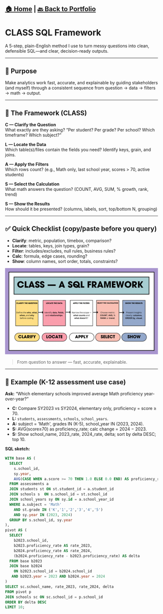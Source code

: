 [🏠 Home](https://stacynwigwe.github.io/product-experiments/) | 
[🔙 Back to Portfolio](https://stacynwigwe.github.io/portfolio/)
---
# CLASS SQL Framework

A 5-step, plain-English method I use to turn messy questions into clean, defensible SQL—and clear, decision-ready outputs.

---

## 🎯 Purpose
Make analytics work fast, accurate, and explainable by guiding stakeholders (and myself) through a consistent sequence from question → data → filters → math → output.

---

## 🧱 The Framework (CLASS)

**C — Clarify the Question**  
What exactly are they asking? “Per student? Per grade? Per school? Which timeframe? Which subject?”

**L — Locate the Data**  
Which table(s)/files contain the fields you need? Identify keys, grain, and joins.

**A — Apply the Filters**  
Which rows count? (e.g., Math only, last school year, scores > 70, active students)

**S — Select the Calculation**  
What math answers the question? (COUNT, AVG, SUM, % growth, rank, trend)

**S — Show the Results**  
How should it be presented? (columns, labels, sort, top/bottom N, grouping)

---

## ✅ Quick Checklist (copy/paste before you query)
- **Clarify**: metric, population, timebox, comparison?
- **Locate**: tables, keys, join types, grain?
- **Filter**: includes/excludes, null rules, business rules?
- **Calc**: formula, edge cases, rounding?
- **Show**: column names, sort order, totals, constraints?

 ![CLASS SQL Framework](./images/class_sql_framework.PNG)
> From question to answer — fast, accurate, explainable.

---

## 📘 Example (K-12 assessment use case)
**Ask:** “Which elementary schools improved average Math proficiency year-over-year?”  
- **C:** Compare SY2023 vs SY2024, elementary only, proficiency = score ≥ 70.  
- **L:** `students`, `assessments`, `schools`, `school_years`.  
- **A:** subject = 'Math', grades IN (K-5), school_year IN (2023, 2024).  
- **S:** AVG(score≥70) as proficiency_rate; calc change = 2024 − 2023.  
- **S:** Show school_name, 2023_rate, 2024_rate, delta; sort by delta DESC; top 10.

**SQL sketch:**
```sql
WITH base AS (
  SELECT
    s.school_id,
    sy.year,
    AVG(CASE WHEN a.score >= 70 THEN 1.0 ELSE 0.0 END) AS proficiency_rate
  FROM assessments a
  JOIN students st ON st.student_id = a.student_id
  JOIN schools s  ON s.school_id = st.school_id
  JOIN school_years sy ON sy.id = a.school_year_id
  WHERE a.subject = 'Math'
    AND st.grade IN ('K','1','2','3','4','5')
    AND sy.year IN (2023, 2024)
  GROUP BY s.school_id, sy.year
),
pivot AS (
  SELECT
    b2023.school_id,
    b2023.proficiency_rate AS rate_2023,
    b2024.proficiency_rate AS rate_2024,
    (b2024.proficiency_rate - b2023.proficiency_rate) AS delta
  FROM base b2023
  JOIN base b2024
    ON b2023.school_id = b2024.school_id
   AND b2023.year = 2023 AND b2024.year = 2024
)
SELECT sc.school_name, rate_2023, rate_2024, delta
FROM pivot p
JOIN schools sc ON sc.school_id = p.school_id
ORDER BY delta DESC
LIMIT 10;
